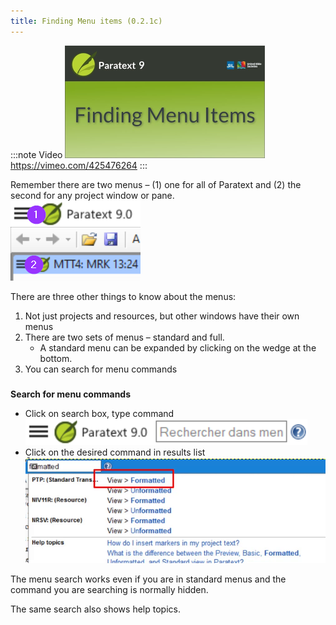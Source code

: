 ```yaml
---
title: Finding Menu items (0.2.1c)
---
```


:::note Video
[![ ](../../media/0.2.1c.png)](https://vimeo.com/425476264)  
https://vimeo.com/425476264
:::

Remember there are two menus – (1) one for all of Paratext and (2) the second for any project window or pane.  
![](../../media/e9cbe337535b0066982b02b8f2441767.png)  

There are three other things to know about the menus:

1.  Not just projects and resources, but other windows have their own menus
1.  There are two sets of menus – standard and full.
    -  A standard menu can be expanded by clicking on the wedge at the bottom.
2.  You can search for menu commands

#####

**Search for menu commands**
-  Click on search box, type command  
    ![](../../media/b5fb6ae4caa3ec7fdf1e1edf4297bdc2.png)
-  Click on the desired command in results list  
    ![](../../media/15dffadfb321eb0da3c3a11b85a01be3.png)

The menu search works even if you are in standard menus and the command you are searching is normally hidden.

The same search also shows help topics.

